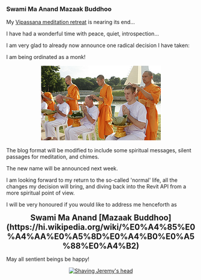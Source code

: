 <head>
<meta http-equiv="Content-Type" content="text/html; charset=utf-8">
<link rel="stylesheet" type="text/css" href="bc.css">
<script src="run_prettify.js" type="text/javascript"></script>
<!---
<script src="https://google-code-prettify.googlecode.com/svn/loader/run_prettify.js" type="text/javascript"></script>
-->
</head>

<!---

 #revitAPI #3dwebcoder @AutodeskRevit #adsk #dynamobim

My Vipassana meditation retreatis nearing its end...
I have had a wonderful time with peace, quiet, introspection...
I am very glad to already now announce one radical decision I have taken: I am being ordinated as a monk!
The blog format will be modified to include some spiritual messages, silent passages for meditation, and chimes.
The new name will be announced next week...

-->

### Swami Ma Anand Mazaak Buddhoo

My [Vipassana meditation retreat](http://thebuildingcoder.typepad.com/blog/2016/03/vipassana-meditation-and-idling-versus-external-events.html) is
nearing its end...

I have had a wonderful time with peace, quiet, introspection...

I am very glad to already now announce one radical decision I have taken:

I am being ordinated as a monk!

<center>
<img src="img/monk_ordination.jpg" alt="Monk ordination" width="321">
</center>

The blog format will be modified to include some spiritual messages, silent passages for meditation, and chimes.

The new name will be announced next week.

I am looking forward to my return to the so-called 'normal' life, all the changes my decision will bring, and diving back into the Revit API from a more spiritual point of view.

I will be very honoured if you would like to address me henceforth as

<center>
<span style="font-size: 150%; font-weight: bold">
Swami Ma Anand
[Mazaak Buddhoo](https://hi.wikipedia.org/wiki/%E0%A4%85%E0%A4%AA%E0%A5%8D%E0%A4%B0%E0%A5%88%E0%A4%B2)
<!--- April in Hindi: aprail; fool in Hindi: बुद्धू, buddhoo; joke in Hindi: mazaak -->
</span>
</center>

May all sentient beings be happy!

<center>

<!--- <img src="/p/2012/2012-01-12_haircut_shave_head/haircut-small.gif" alt="Shaving Jeremy's head"/> -->

<a class="asset-img-link"  style="display: inline;" href="http://thebuildingcoder.typepad.com/.a/6a00e553e1689788330167670e6a0a970b-popup" onclick="window.open( this.href, '_blank', 'width=640,height=480,scrollbars=no,resizable=no,toolbar=no,directories=no,location=no,menubar=no,status=no,left=0,top=0' ); return false"><img class="asset  asset-image at-xid-6a00e553e1689788330167670e6a0a970b" alt="Shaving Jeremy's head" title="Shaving Jeremy's head" src="http://thebuildingcoder.typepad.com/.a/6a00e553e1689788330167670e6a0a970b-800wi" border="0" /></a><br />

</center>
